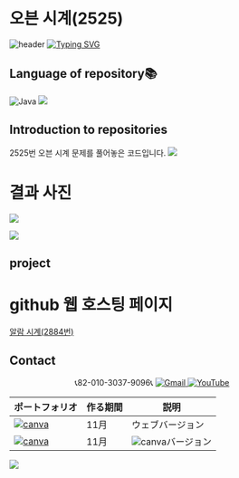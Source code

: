 # 오븐 시계(2525)


![header](https://capsule-render.vercel.app/api?type=egg&color=gradient&height=300&section=header&text=welcome%2&fontSize=50&desc=백준%20오븐%20시계%20문제)
[![Typing SVG](https://readme-typing-svg.demolab.com?font=Fira+Code&pause=1000&color=F76F00&background=FFBD2F00&random=false&width=435&lines=%E3%81%A9%E3%81%86%E3%81%9E%E3%82%88%E3%82%8D%E3%81%97%E3%81%8F%E3%81%8A%E3%81%AD%E3%81%8C%E3%81%84%E3%81%97%E3%81%BE%E3%81%99%E3%80%82)](https://git.io/typing-svg)

## Language of repository📚
![Java](https://img.shields.io/badge/Java-007396?style=flat-square&logo=java&logoColor=white)
<img src="https://img.shields.io/badge/C++-00599C?style=flat-square&logo=C%2B%2B&logoColor=white"/>

## Introduction to repositories 
2525번 오븐 시계 문제를 풀어놓은 코드입니다. 
<img src="https://github.com/do04200611/Baekjoon/assets/74278578/9e5bb83c-863c-4bbb-9ce2-fdadb7c4fa52"> 


# 결과 사진 <br>
<a href="https://github.com/do04200611/Baekjoon/blob/main/%EC%98%A4%EB%B8%90%20%EC%8B%9C%EA%B3%84(2525)/Main.java"><img src="https://github.com/do04200611/Baekjoon/assets/74278578/31505ccb-965c-4f78-b2e6-f9632a4305b8"></a>



<a href="https://github.com/do04200611/Baekjoon/blob/main/%EC%98%A4%EB%B8%90%20%EC%8B%9C%EA%B3%84(2525)/Baekjoon.cpp"><img src ="https://github.com/do04200611/Baekjoon/assets/74278578/42c86ed9-332f-48fb-b936-11a18bb7dd15"></a>
 ## project

# github 웹 호스팅 페이지
<a href="https://do04200611.github.io/Baekjoon/2884(%EC%95%8C%EB%9E%8C%20%EC%8B%9C%EA%B3%84)/index.html">알람 시계(2884번)</a>

## Contact 



<p align="center">
  📞82-010-3037-9096📞
  <a href="mailto:a01030379096@gmail.com">
    <img src="https://img.shields.io/badge/-Gmail-red?style=for-the-badge&logo=Gmail" alt="Gmail">
  </a>
  <a href="https://www.youtube.com/channel/UC484ZJMavtoPOI4ey-HFdCA">
   <img src="https://img.shields.io/badge/-YouTube-red?style=for-the-badge&logo=youtube"  alt="YouTube">
 </a> <br>
 
  | ポートフォリオ           |  作る期間     |            説明  |
  |------------------------|---------------|----------------------------------------------|
  |<a href="https://kimganghyeon.my.canva.site/kimganghyeon"><img src="https://img.shields.io/badge/canva-purple?style=for-the-badge&logo=canva" alt="canva"></a>|11月|ウェブバージョン|
  |<a href="https://www.canva.com/design/DAFzY5opUiA/Ge33dSKE16cErBaDJDp-BA/edit"><img src="https://img.shields.io/badge/canva-purple?style=for-the-badge&logo=canva" alt="canva"></a>|11月|<img src="https://img.shields.io/badge/canva-purple?style=for-the-badge&logo=canva" alt="canva">バージョン|
</p>
<img src="https://capsule-render.vercel.app/api?type=egg&color=gradient&height=100&text=Thank%20you%20for%20watching.&section=footer" />
